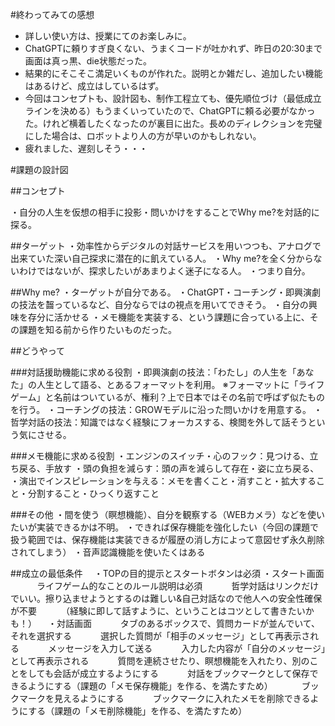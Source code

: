#終わってみての感想
- 詳しい使い方は、授業にてのお楽しみに。
- ChatGPTに頼りすぎ良くない、うまくコードが吐かれず、昨日の20:30まで画面は真っ黒、die状態だった。
- 結果的にそこそこ満足いくものが作れた。説明とか雑だし、追加したい機能はあるけど、成立はしているはず。
- 今回はコンセプトも、設計図も、制作工程立ても、優先順位づけ（最低成立ラインを決める）もうまくいっていたので、ChatGPTに頼る必要がなかった。けれど横着したくなったのが裏目に出た。長めのディレクションを完璧にした場合は、ロボットより人の方が早いのかもしれない。
- 疲れました、遅刻しそう・・・

#課題の設計図

##コンセプト

・自分の人生を仮想の相手に投影・問いかけをすることでWhy me?を対話的に探る。

##ターゲット
・効率性からデジタルの対話サービスを用いつつも、アナログで出来ていた深い自己探求に潜在的に飢えている人。
・Why me?を全く分からないわけではないが、探求したいがあまりよく迷子になる人。
・つまり自分。

##Why me?
・ターゲットが自分である。
・ChatGPT・コーチング・即興演劇の技法を齧っているなど、自分ならではの視点を用いてできそう。
・自分の興味を存分に活かせる
・メモ機能を実装する、という課題に合っている上に、その課題を知る前から作りたいものだった。

##どうやって

###対話援助機能に求める役割
・即興演劇の技法：「わたし」の人生を「あなた」の人生として語る、とあるフォーマットを利用。
※フォーマットに「ライフゲーム」と名前はついているが、権利？上で日本ではその名前で呼ばず似たものを行う。
・コーチングの技法：GROWモデルに沿った問いかけを用意する。 ・哲学対話の技法：知識ではなく経験にフォーカスする、検閲を外して話そうという気にさせる。

###メモ機能に求める役割
・エンジンのスイッチ・心のフック：見つける、立ち戻る、手放す
・頭の負担を減らす：頭の声を減らして存在・姿に立ち戻る、
・演出でインスピレーションを与える：メモを書くこと・消すこと・拡大すること・分割すること・ひっくり返すこと

###その他
・間を使う（瞑想機能）、自分を観察する（WEBカメラ）などを使いたいが実装できるかは不明。
・できれば保存機能を強化したい（今回の課題で扱う範囲では、保存機能は実装できるが履歴の消し方によって意図せず永久削除されてしまう）
・音声認識機能を使いたくはある

##成立の最低条件
　・TOPの目的提示とスタートボタンは必須
 ・スタート画面
　　　ライフゲーム的なことのルール説明は必須
　　　哲学対話はリンクだけでいい。擦り込ませようとするのは難しい&自己対話なので他人への安全性確保が不要
　　　（経験に即して話すように、ということはコツとして書きたいかも！）
　・対話画面
　　　タブのあるボックスで、質問カードが並んでいて、それを選択する
　　　選択した質問が「相手のメッセージ」として再表示される
　　　メッセージを入力して送る
　　　入力した内容が「自分のメッセージ」として再表示される
　　　質問を連続させたり、瞑想機能を入れたり、別のことをしても会話が成立するようにする
　　　対話をブックマークとして保存できるようにする（課題の「メモ保存機能」を作る、を満たすため）
　　　ブックマークを見えるようにする
　　　ブックマークに入れたメモを削除できるようにする（課題の「メモ削除機能」を作る、を満たすため）
